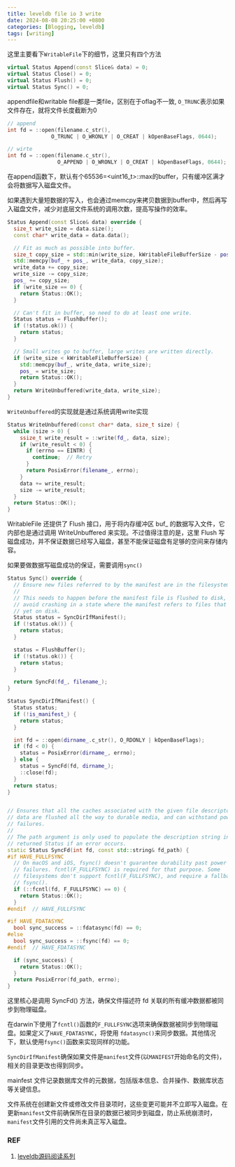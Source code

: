 ```yaml
---
title: leveldb file io 3 write
date: 2024-08-08 20:25:00 +0800
categories: [Blogging, leveldb]
tags: [writing]
---
```


这里主要看下`WritableFile`下的细节，这里只有四个方法

```cpp
virtual Status Append(const Slice& data) = 0;
virtual Status Close() = 0;
virtual Status Flush() = 0;
virtual Status Sync() = 0;
```

appendfile和writable file都是一类file，区别在于oflag不一致, `O_TRUNC`表示如果文件存在，就将文件长度截断为0

```cpp
// append
int fd = ::open(filename.c_str(),
              O_TRUNC | O_WRONLY | O_CREAT | kOpenBaseFlags, 0644);

// wirte
int fd = ::open(filename.c_str(),
                O_APPEND | O_WRONLY | O_CREAT | kOpenBaseFlags, 0644);
```

在append函数下，默认有个65536=<uint16_t>::max的buffer，只有缓冲区满才会将数据写入磁盘文件。

如果遇到大量短数据的写入，也会通过memcpy来拷贝数据到buffer中，然后再写入磁盘文件，减少对底层文件系统的调用次数，提高写操作的效率。

```cpp
Status Append(const Slice& data) override {
  size_t write_size = data.size();
  const char* write_data = data.data();

  // Fit as much as possible into buffer.
  size_t copy_size = std::min(write_size, kWritableFileBufferSize - pos_);
  std::memcpy(buf_ + pos_, write_data, copy_size);
  write_data += copy_size;
  write_size -= copy_size;
  pos_ += copy_size;
  if (write_size == 0) {
    return Status::OK();
  }

  // Can't fit in buffer, so need to do at least one write.
  Status status = FlushBuffer();
  if (!status.ok()) {
    return status;
  }

  // Small writes go to buffer, large writes are written directly.
  if (write_size < kWritableFileBufferSize) {
    std::memcpy(buf_, write_data, write_size);
    pos_ = write_size;
    return Status::OK();
  }
  return WriteUnbuffered(write_data, write_size);
}
```

`WriteUnbuffered`的实现就是通过系统调用write实现

```cpp
Status WriteUnbuffered(const char* data, size_t size) {
  while (size > 0) {
    ssize_t write_result = ::write(fd_, data, size);
    if (write_result < 0) {
      if (errno == EINTR) {
        continue;  // Retry
      }
      return PosixError(filename_, errno);
    }
    data += write_result;
    size -= write_result;
  }
  return Status::OK();
}
```

WritableFile 还提供了 Flush 接口，用于将内存缓冲区 buf_ 的数据写入文件，它内部也是通过调用 WriteUnbuffered 来实现。不过值得注意的是，这里 Flush 写磁盘成功，并不保证数据已经写入磁盘，甚至不能保证磁盘有足够的空间来存储内容。

如果要做数据写磁盘成功的保证，需要调用`sync()`

```cpp
Status Sync() override {
  // Ensure new files referred to by the manifest are in the filesystem.
  //
  // This needs to happen before the manifest file is flushed to disk, to
  // avoid crashing in a state where the manifest refers to files that are not
  // yet on disk.
  Status status = SyncDirIfManifest();
  if (!status.ok()) {
    return status;
  }

  status = FlushBuffer();
  if (!status.ok()) {
    return status;
  }

  return SyncFd(fd_, filename_);
}

Status SyncDirIfManifest() {
  Status status;
  if (!is_manifest_) {
    return status;
  }

  int fd = ::open(dirname_.c_str(), O_RDONLY | kOpenBaseFlags);
  if (fd < 0) {
    status = PosixError(dirname_, errno);
  } else {
    status = SyncFd(fd, dirname_);
    ::close(fd);
  }
  return status;
}


// Ensures that all the caches associated with the given file descriptor's
// data are flushed all the way to durable media, and can withstand power
// failures.
//
// The path argument is only used to populate the description string in the
// returned Status if an error occurs.
static Status SyncFd(int fd, const std::string& fd_path) {
#if HAVE_FULLFSYNC
  // On macOS and iOS, fsync() doesn't guarantee durability past power
  // failures. fcntl(F_FULLFSYNC) is required for that purpose. Some
  // filesystems don't support fcntl(F_FULLFSYNC), and require a fallback to
  // fsync().
  if (::fcntl(fd, F_FULLFSYNC) == 0) {
    return Status::OK();
  }
#endif  // HAVE_FULLFSYNC

#if HAVE_FDATASYNC
  bool sync_success = ::fdatasync(fd) == 0;
#else
  bool sync_success = ::fsync(fd) == 0;
#endif  // HAVE_FDATASYNC

  if (sync_success) {
    return Status::OK();
  }
  return PosixError(fd_path, errno);
}
```

这里核心是调用 SyncFd() 方法，确保文件描述符 fd 关联的所有缓冲数据都被同步到物理磁盘。

在darwin下使用了`fcntl()`函数的`F_FULLFSYNC`选项来确保数据被同步到物理磁盘。如果定义了`HAVE_FDATASYNC`，将使用 `fdatasync()`来同步数据。其他情况下，默认使用`fsync()`函数来实现同样的功能。

`SyncDirIfManifest`确保如果文件是`manifest`文件(以`MANIFEST`开始命名的文件)，相关的目录更改也得到同步。

mainfest 文件记录数据库文件的元数据，包括版本信息、合并操作、数据库状态等关键信息。

文件系统在创建新文件或修改文件目录项时，这些变更可能并不立即写入磁盘。在更新`manifest`文件前确保所在目录的数据已被同步到磁盘，防止系统崩溃时，`manifest`文件引用的文件尚未真正写入磁盘。


### REF

1. [leveldb源码阅读系列](https://zhuanlan.zhihu.com/p/80684560)
